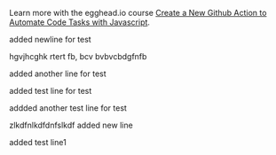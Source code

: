 Learn more with the egghead.io course  [Create a New Github Action to Automate Code Tasks with Javascript](https://egghead.io/playlists/create-a-new-github-action-to-automate-code-tasks-with-javascript-f1e9?af=atzgap).

added newline for test


hgvjhcghk
rtert
 fb, bcv
 bvbvcbdgfnfb


added another line for test





added test line for test


addded another test line for test

zlkdfnlkdfdnfslkdf
added new line

added test line1
